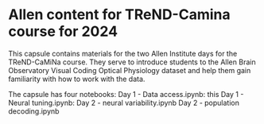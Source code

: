 # Allen content for TReND-Camina course for 2024

This capsule contains materials for the two Allen Institute days for the TReND-CaMiNa course. They serve to introduce students to the Allen Brain Observatory Visual Coding Optical Physiology dataset and help them gain familiarity with how to work with the data.

The capsule has four notebooks: 
Day 1 - Data access.ipynb: this
Day 1 - Neural tuning.ipynb:
Day 2 - neural variability.ipynb
Day 2 - population decoding.ipynb


